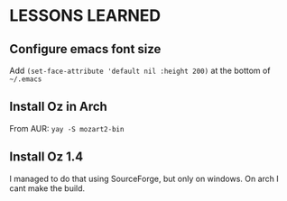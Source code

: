 # LESSONS LEARNED

## Configure emacs font size
Add `(set-face-attribute 'default nil :height 200)` at the bottom of `~/.emacs`

## Install Oz in Arch
From AUR: `yay -S mozart2-bin`

## Install Oz 1.4
I managed to do that using SourceForge, but only on windows. On arch I cant make the build.